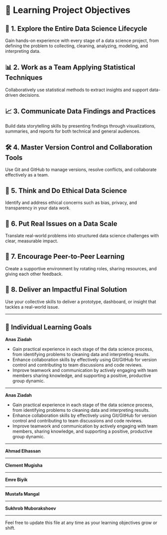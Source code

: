 # 🌟 Learning Project Objectives

## 🎯 1. Explore the Entire Data Science Lifecycle  

Gain hands-on experience with every stage of a data science project, from
 defining the problem to collecting, cleaning, analyzing, modeling, and
  interpreting data.

## 📊 2. Work as a Team Applying Statistical Techniques  

Collaboratively use statistical methods to extract insights and support
 data-driven decisions.

## 📈 3. Communicate Data Findings and Practices  

Build data storytelling skills by presenting findings through visualizations,
 summaries, and reports for both technical and general audiences.

## 🛠️ 4. Master Version Control and Collaboration Tools  

Use Git and GitHub to manage versions, resolve conflicts, and collaborate
 effectively as a team.

## 🧭 5. Think and Do Ethical Data Science  

Identify and address ethical concerns such as bias, privacy, and transparency
 in your data work.

## 🧩 6. Put Real Issues on a Data Scale  

Translate real-world problems into structured data science challenges with
 clear, measurable impact.

## 🤝 7. Encourage Peer-to-Peer Learning  

Create a supportive environment by rotating roles, sharing resources, and giving
 each other feedback.

## 🚀 8. Deliver an Impactful Final Solution  

Use your collective skills to deliver a prototype, dashboard, or insight that
 tackles a real-world issue.

---

## 👥 Individual Learning Goals

**Anas Ziadah**  

- Gain practical experience in each stage of the data science process, from
 identifying problems to cleaning data and interpreting results.  
- Enhance collaboration skills by effectively using Git/GitHub for version
 control and contributing to team discussions and code reviews.  
- Improve teamwork and communication by actively engaging with team members
 sharing knowledge, and supporting a positive, productive group dynamic.

---

**Anas Ziadah**  

- Gain practical experience in each stage of the data science process, from
 identifying problems to cleaning data and interpreting results.  
- Enhance collaboration skills by effectively using Git/GitHub for version
 control and contributing to team discussions and code reviews.  
- Improve teamwork and communication by actively engaging with team members,
 sharing knowledge, and supporting a positive, productive group dynamic.

---

**Ahmad Elhassan**  

---

**Clement Mugisha**  

---

**Emre Biyik**  

---

**Mustafa Mangal**  

---

**Sukhrob Muborakshoev**  

---

Feel free to update this file at any time as your learning
objectives grow or shift.
